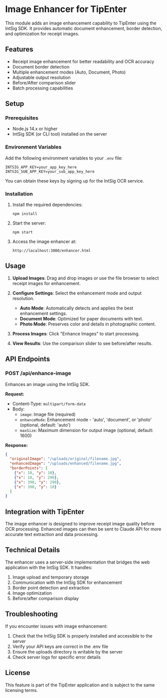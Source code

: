 # Image Enhancer for TipEnter

This module adds an image enhancement capability to TipEnter using the IntSig SDK. It provides automatic document enhancement, border detection, and optimization for receipt images.

## Features

- Receipt image enhancement for better readability and OCR accuracy
- Document border detection
- Multiple enhancement modes (Auto, Document, Photo)
- Adjustable output resolution
- Before/After comparison slider
- Batch processing capabilities

## Setup

### Prerequisites

- Node.js 14.x or higher
- IntSig SDK (or CLI tool) installed on the server

### Environment Variables

Add the following environment variables to your `.env` file:

```
INTSIG_APP_KEY=your_app_key_here
INTSIG_SUB_APP_KEY=your_sub_app_key_here
```

You can obtain these keys by signing up for the IntSig OCR service.

### Installation

1. Install the required dependencies:
   ```
   npm install
   ```

2. Start the server:
   ```
   npm start
   ```

3. Access the image enhancer at:
   ```
   http://localhost:3000/enhancer.html
   ```

## Usage

1. **Upload Images**: Drag and drop images or use the file browser to select receipt images for enhancement.

2. **Configure Settings**: Select the enhancement mode and output resolution.
   - **Auto Mode**: Automatically detects and applies the best enhancement settings.
   - **Document Mode**: Optimized for paper documents with text.
   - **Photo Mode**: Preserves color and details in photographic content.

3. **Process Images**: Click "Enhance Images" to start processing.

4. **View Results**: Use the comparison slider to see before/after results.

## API Endpoints

### POST /api/enhance-image

Enhances an image using the IntSig SDK.

**Request:**
- Content-Type: `multipart/form-data`
- Body:
  - `image`: Image file (required)
  - `enhanceMode`: Enhancement mode - 'auto', 'document', or 'photo' (optional, default: 'auto')
  - `maxSize`: Maximum dimension for output image (optional, default: 1600)

**Response:**
```json
{
  "originalImage": "/uploads/original/filename.jpg",
  "enhancedImage": "/uploads/enhanced/filename.jpg",
  "borderPoints": [
    {"x": 10, "y": 10},
    {"x": 10, "y": 290},
    {"x": 390, "y": 290},
    {"x": 390, "y": 10}
  ]
}
```

## Integration with TipEnter

The image enhancer is designed to improve receipt image quality before OCR processing. Enhanced images can then be sent to Claude API for more accurate text extraction and data processing.

## Technical Details

The enhancer uses a server-side implementation that bridges the web application with the IntSig SDK. It handles:

1. Image upload and temporary storage
2. Communication with the IntSig SDK for enhancement
3. Border point detection and extraction
4. Image optimization
5. Before/after comparison display

## Troubleshooting

If you encounter issues with image enhancement:

1. Check that the IntSig SDK is properly installed and accessible to the server
2. Verify your API keys are correct in the .env file
3. Ensure the uploads directory is writable by the server
4. Check server logs for specific error details

## License

This feature is part of the TipEnter application and is subject to the same licensing terms.

